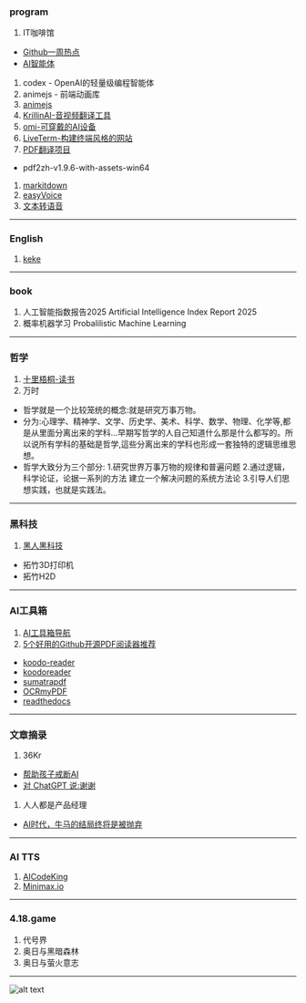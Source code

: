 ### program
1. IT咖啡馆
  - [Github一周热点](https://v.douyin.com/Q5XXQWuH7WA/)
  - [AI智能体](https://v.douyin.com/TmVsqumVXA4/)
1. codex - OpenAI的轻量级编程智能体
1. animejs - 前端动画库
1. [animejs](https://animejs.com/)
1. [KrillinAI-音视频翻译工具](https://github.com/krillinai/KrillinAI)
1. [omi-可穿戴的AI设备](https://docs.oml.me)
1. [LiveTerm-构建终端风格的网站](https://github.com/Cveinnt/LiveTerm)
1. [PDF翻译项目](https://github.com/Byaidu/PDFMathTranslate/releases)
  - pdf2zh-v1.9.6-with-assets-win64
1. [markitdown](https://github.com/microsoft/markitdown)
1. [easyVoice](https://github.com/cosin2077/easyVoice)
1. [文本转语音](https://easyvoice.ioplus.tech/generate)
---
### English
1. [keke](https://kekenet.com)
---
### book
1. 人工智能指数报告2025 Artificial Intelligence Index Report 2025
1. 概率机器学习 Probalilistic Machine Learning
---
### 哲学
1. [十里梧桐-读书](https://v.douyin.com/ev-Y_QsiMNU/)
1. 万时
  - 哲学就是一个比较笼统的概念:就是研究万事万物。
  - 分为:心理学、精神学、文学、历史学、美术、科学、数学、物理、化学等,都是从里面分离出来的学科…早期写哲学的人自己知道什么那是什么都写的。所以说所有学科的基础是哲学,這些分离出来的学科也形成一套独特的逻辑思维思想。
  - 哲学大致分为三个部分:
    1.研究世界万事万物的规律和普遍问题
    2.通过逻辑，科学论证，论据一系列的方法
    建立一个解决问题的系统方法论
    3.引导人们思想实践，也就是实践法。
---
### 黑科技
1. [黑人黑科技](https://v.douyin.com/_rWbTftP7G0/)
  - 拓竹3D打印机
  - 拓竹H2D
---
### AI工具箱
1. [AI工具箱导航](https://promptchoose.com/)
1. [5个好用的Github开源PDF阅读器推荐](https://promptchoose.com/ai-tools/github-open-source-pdf-reader/)
  - [koodo-reader](https://github.com/koodo-reader/koodo-reader)
  - [koodoreader](https://web.koodoreader.com/)
  - [sumatrapdf](https://github.com/sumatrapdfreader/sumatrapdf)
  - [OCRmyPDF](https://github.com/ocrmypdf/OCRmyPDF)
  - [readthedocs](https://about.readthedocs.com/)
---
### 文章摘录
1. 36Kr
  - [帮助孩子戒断AI](https://www.36kr.com/p/3259829834923785)
  - [对 ChatGPT 说:谢谢](https://www.36kr.com/p/3259665580814593)
1. 人人都是产品经理
  - [AI时代，牛马的结局终将是被抛弃](https://www.woshipm.com/ai/6207607.html)
---
### AI TTS
1. [AICodeKing](https://www.youtube.com/watch?v=OyrS-lX_sLk)
1. [Minimax.io](https://minimax.io/audio)
---
### 4.18.game
1. 代号界
1. 奥日与黑暗森林
1. 奥日与萤火意志
---
![alt text](https://upload-bbs.miyoushe.com/upload/2022/11/01/266607709/8a4e0f1bd9c9d18fbf59a25067d88c17_6123688207744398733.jpg?x-oss-process=image//resize,s_600/quality,q_80/auto-orient,0/interlace,1/format,jpg)

